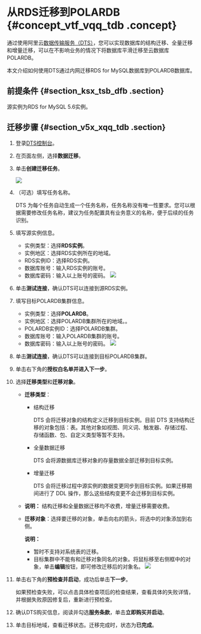 # 从RDS迁移到POLARDB {#concept_vtf_vqq_tdb .concept}

通过使用阿里云[数据传输服务（DTS）](https://help.aliyun.com/document_detail/26592.html)，您可以实现数据库的结构迁移、全量迁移和增量迁移，可以在不影响业务的情况下将数据库平滑迁移至云数据库POLARDB。

本文介绍如何使用DTS通过内网迁移RDS for MySQL数据库到POLARDB数据库。

## 前提条件 {#section_ksx_tsb_dfb .section}

源实例为RDS for MySQL 5.6实例。

## 迁移步骤 {#section_v5x_xqq_tdb .section}

1.  登录[DTS控制台](https://dts.console.aliyun.com)。
2.  在页面左侧，选择**数据迁移**。
3.  单击**创建迁移任务**。

    ![](http://static-aliyun-doc.oss-cn-hangzhou.aliyuncs.com/assets/img/3032/15368349912106_zh-CN.png)

4.  （可选）填写任务名称。

    DTS 为每个任务自动生成一个任务名称，任务名称没有唯一性要求。您可以根据需要修改任务名称，建议为任务配置具有业务意义的名称，便于后续的任务识别。

5.  填写源实例信息。

    -   实例类型：选择**RDS实例**。
    -   实例地区：选择RDS实例所在的地域。
    -   RDS实例ID：选择RDS实例。
    -   数据库账号：输入RDS实例的账号。
    -   数据库密码：输入以上账号的密码。
    ![](http://static-aliyun-doc.oss-cn-hangzhou.aliyuncs.com/assets/img/3032/15368349912107_zh-CN.png)

6.  单击**测试连接**，确认DTS可以连接到源RDS实例。
7.  填写目标POLARDB集群信息。

    -   实例类型：选择**POLARDB**。
    -   实例地区：选择POLARDB集群所在的地域。。
    -   POLARDB实例ID：选择POLARDB集群。
    -   数据库账号：输入POLARDB集群的账号。
    -   数据库密码：输入以上账号的密码。
    ![](http://static-aliyun-doc.oss-cn-hangzhou.aliyuncs.com/assets/img/3032/15368349912108_zh-CN.png)

8.  单击**测试连接**，确认DTS可以连接到目标POLARDB集群。
9.  单击右下角的**授权白名单并进入下一步**。
10. 选择**迁移类型**和**迁移对象**。

    -   **迁移类型**：
        -   结构迁移

            DTS 会将迁移对象的结构定义迁移到目标实例。目前 DTS 支持结构迁移的对象包括：表。其他对象如视图、同义词、触发器、存储过程、存储函数、包、自定义类型等暂不支持。

        -   全量数据迁移

            DTS 会将源数据库迁移对象的存量数据全部迁移到目标实例。

        -   增量迁移

            DTS 会将迁移过程中源实例的数据变更同步到目标实例。如果迁移期间进行了 DDL 操作，那么这些结构变更不会迁移到目标实例。

    -   **说明：** 结构迁移和全量数据迁移均不收费，增量迁移需要收费。

    -   **迁移对象**：选择要迁移的对象，单击向右的箭头，将选中的对象添加到右侧。

        **说明：** 

        -   暂时不支持对系统表的迁移。
        -   目标集群中不能有和迁移对象同名的对象。将鼠标移至右侧框中的对象，单击**编辑**按钮，即可修改迁移后的对象名。
    ![](http://static-aliyun-doc.oss-cn-hangzhou.aliyuncs.com/assets/img/3032/15368349912109_zh-CN.png)

11. 单击右下角的**预检查并启动**，成功后单击**下一步**。

    如果预检查失败，可以点击具体检查项后的检查结果，查看具体的失败详情，并根据失败原因修复后，重新进行预检查。

12. 确认DTS购买信息，阅读并勾选**服务条款**，单击**立即购买并启动**。
13. 单击目标地域，查看迁移状态。迁移完成时，状态为**已完成**。

